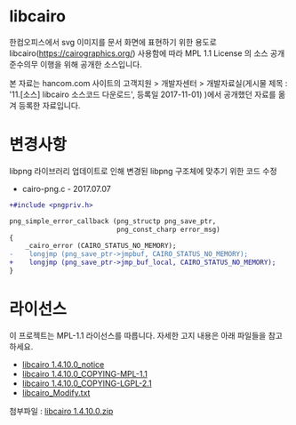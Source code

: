 libcairo 
==================
한컴오피스에서 svg 이미지를 문서 화면에 표현하기 위한 용도로 libcairo(https://cairographics.org/) 사용함에 따라 MPL 1.1 License 의 소스 공개 준수의무 이행을 위해 공개한 소스입니다.

본 자료는 hancom.com 사이트의 고객지원 > 개발자센터 > 개발자료실(게시물 제목 : '11.[소스] libcairo 소스코드 다운로드',  등록일 2017-11-01) )에서 공개했던 자료를 옮겨 등록한 자료입니다. 

변경사항
==================
libpng 라이브러리 업데이트로 인해 변경된 libpng 구조체에 맞추기 위한 코드 수정

* cairo-png.c - 2017.07.07
```diff
+#include <pngpriv.h>

png_simple_error_callback (png_structp png_save_ptr,
                           png_const_charp error_msg)
{
    _cairo_error (CAIRO_STATUS_NO_MEMORY);
-    longjmp (png_save_ptr->jmpbuf, CAIRO_STATUS_NO_MEMORY);
+    longjmp (png_save_ptr->jmp_buf_local, CAIRO_STATUS_NO_MEMORY);
}

```

라이선스
==================
이 프로젝트는 MPL-1.1 라이선스를 따릅니다. 자세한 고지 내용은 아래 파일들을 참고하세요.
* [libcairo 1.4.10.0_notice](https://github.com/hancom-io/oss-download/blob/main/libcairo/libcairo%201.4.10.0_notice)
* [libcairo 1.4.10.0_COPYING-MPL-1.1](https://github.com/hancom-io/oss-download/blob/main/libcairo/libcairo%201.4.10.0_COPYING-MPL-1.1)
* [libcairo 1.4.10.0_COPYING-LGPL-2.1](https://github.com/hancom-io/oss-download/blob/main/libcairo/libcairo%201.4.10.0_COPYING-LGPL-2.1)
* [libcairo_Modify.txt](https://github.com/hancom-io/oss-download/blob/main/libcairo/libcairo_Modify.txt)


첨부파일 :  [libcairo 1.4.10.0.zip](https://github.com/hancom-io/oss-download/raw/main/libcairo/libcairo%201.4.10.0.zip)
